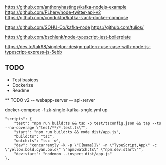 https://github.com/anthonyhastings/kafka-nodejs-example
https://github.com/PLhery/node-twitter-api-v2
https://github.com/conduktor/kafka-stack-docker-compose

https://github.com/SOHU-Co/kafka-node
https://github.com/tulios/

https://github.com/bschlenk/node-typescript-jest-boilerplate

https://dev.to/talr98/singleton-design-pattern-use-case-with-node-js-typescript-express-js-5ebb

## TODO

- Test basicos
- Dockerize
- Readme

\*\* TODO v2
-- webapp-server
-- api-server

docker-compose -f zk-single-kafka-single.yml up

    "scripts": {
        "test": "npm run build:ts && tsc -p test/tsconfig.json && tap --ts --no-coverage \"test/**/*.test.ts\"",
        "start": "npm run build:ts && node dist/app.js",
        "build:ts": "tsc",
        "watch:ts": "tsc -w",
        "dev": "concurrently -k -p \"[{name}]\" -n \"TypeScript,App\" -c \"yellow.bold,cyan.bold\" \"npm:watch:ts\" \"npm:dev:start\"",
        "dev:start": "nodemon --inspect dist/app.js"
    },
